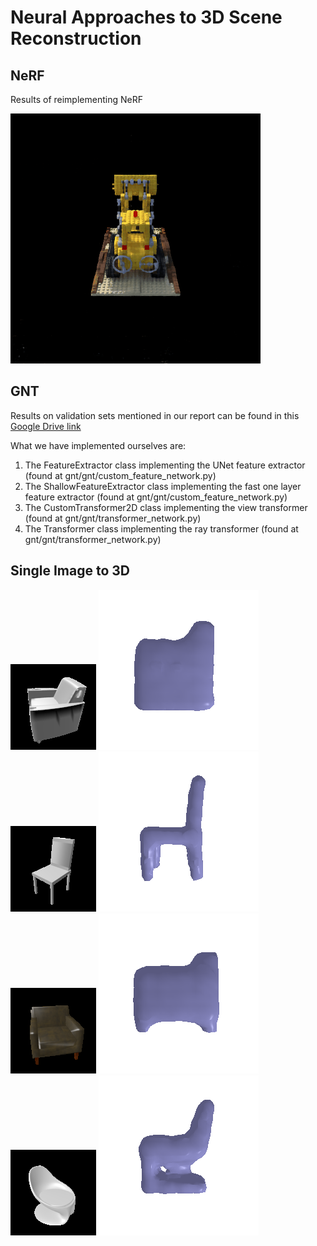# Neural Approaches to 3D Scene Reconstruction

## NeRF
Results of reimplementing NeRF

![](vanilla_nerf/images/part_3_hr_n6_noembed_240.gif)

## GNT
Results on validation sets mentioned in our report can be found in this [Google Drive link](https://drive.google.com/drive/folders/1-AJg5LOle1OSBJgvEwQL2bzLiqaPDiin)

What we have implemented ourselves are:
1. The FeatureExtractor class implementing the UNet feature extractor (found at gnt/gnt/custom_feature_network.py)
2. The ShallowFeatureExtractor class implementing the fast one layer feature extractor (found at gnt/gnt/custom_feature_network.py)
3. The CustomTransformer2D class implementing the view transformer (found at gnt/gnt/transformer_network.py)
4. The Transformer class implementing the ray transformer (found at gnt/gnt/transformer_network.py)

## Single Image to 3D
![](ImageTo3D(Voxels)/360_GIF_view_of_single_image_prediction/input_0_vox.png)
![](ImageTo3D(Voxels)/360_GIF_view_of_single_image_prediction/predicted_0_vox.gif)
![](ImageTo3D(Voxels)/360_GIF_view_of_single_image_prediction/input_1_vox.png)
![](ImageTo3D(Voxels)/360_GIF_view_of_single_image_prediction/predicted_1_vox.gif)
![](ImageTo3D(Voxels)/360_GIF_view_of_single_image_prediction/input_2_vox.png)
![](ImageTo3D(Voxels)/360_GIF_view_of_single_image_prediction/predicted_2_vox.gif)
![](ImageTo3D(Voxels)/360_GIF_view_of_single_image_prediction/input_3_vox.png)
![](ImageTo3D(Voxels)/360_GIF_view_of_single_image_prediction/predicted_3_vox.gif)


